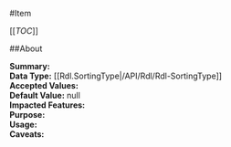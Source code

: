 #Item

[[_TOC_]]

##About

**Summary:**   
**Data Type:** [[Rdl.SortingType|/API/Rdl/Rdl-SortingType]]  
**Accepted Values:**   
**Default Value:** null  
**Impacted Features:**   
**Purpose:**   
**Usage:**   
**Caveats:**   

